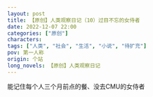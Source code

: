 ```yaml
---
layout: post
title: 【原创】人类观察日记（10）过目不忘的女侍者
date: 2022-12-07 22:00
categories: ["原创"]
characters: 
tags: ["人类", "社会", "生活", "小说", "待扩充"]
pov: 第一人称
origin: 个站
long_novels: 【原创】人类观察日记
---
```


能记住每个人三个月前点的餐、没去CMU的女侍者
